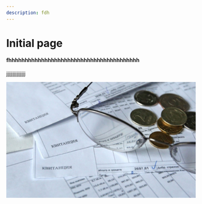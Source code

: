 ```yaml
---
description: fdh
---
```


# Initial page

#### fhhhhhhhhhhhhhhhhhhhhhhhhhhhhhhhhhhhhhhhh

jjjjjjjjjjjjjjj

![](.gitbook/assets/kvitantsiya.jpg)




